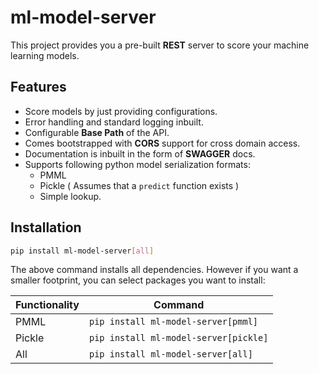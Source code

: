 # ml-model-server

This project provides you a pre-built **REST** server to score your machine learning models. 

## Features

* Score models by just providing configurations. 
* Error handling and standard logging inbuilt. 
* Configurable **Base Path** of the API.
* Comes bootstrapped with **CORS** support for cross domain access.
* Documentation is inbuilt in the form of **SWAGGER** docs.
* Supports following python model serialization formats:
    - PMML
    - Pickle ( Assumes that a `predict` function exists )
    - Simple lookup.
    
## Installation

```bash
pip install ml-model-server[all]
``` 

The above command installs all dependencies. However if you want a smaller footprint, you can select packages you want to install:

|  Functionality | Command  |
|---------|----------------------------------------|
|  PMML   | `pip install ml-model-server[pmml]`    |
|  Pickle | `pip install ml-model-server[pickle]`  |
|  All    | `pip install ml-model-server[all]`     |
